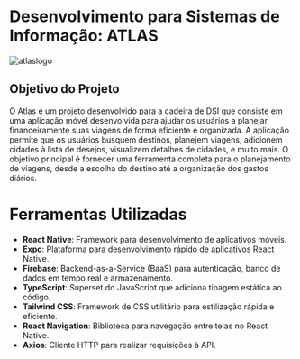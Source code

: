 # Desenvolvimento para Sistemas de Informação: ATLAS


![atlaslogo](https://github.com/user-attachments/assets/7066ab9a-b24c-4d31-bb79-636333740061)


## Objetivo do Projeto

O Atlas é um projeto desenvolvido para a cadeira de  DSI que consiste em uma aplicação móvel desenvolvida para ajudar os usuários a planejar financeiramente suas viagens de forma eficiente e organizada. A aplicação permite que os usuários busquem destinos, planejem viagens, adicionem cidades à lista de desejos, visualizem detalhes de cidades, e muito mais. O objetivo principal é fornecer uma ferramenta completa para o planejamento de viagens, desde a escolha do destino até a organização dos gastos diários.

# Ferramentas Utilizadas

- **React Native**: Framework para desenvolvimento de aplicativos móveis.
- **Expo**: Plataforma para desenvolvimento rápido de aplicativos React Native.
- **Firebase**: Backend-as-a-Service (BaaS) para autenticação, banco de dados em tempo real e armazenamento.
- **TypeScript**: Superset do JavaScript que adiciona tipagem estática ao código.
- **Tailwind CSS**: Framework de CSS utilitário para estilização rápida e eficiente.
- **React Navigation**: Biblioteca para navegação entre telas no React Native.
- **Axios**: Cliente HTTP para realizar requisições à API.